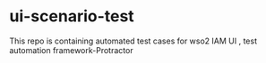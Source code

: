 # ui-scenario-test
This repo is containing  automated test cases for wso2 IAM UI , test automation framework-Protractor 
